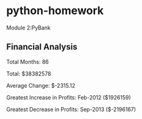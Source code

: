 # python-homework
Module 2:PyBank

Financial Analysis
----------------------------
Total Months: 86


Total: $38382578


Average Change: $-2315.12


Greatest Increase in Profits: Feb-2012 ($1926159)


Greatest Decrease in Profits: Sep-2013 ($-2196167)
